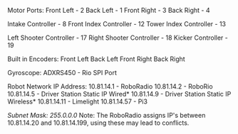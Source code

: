 Motor Ports:
Front Left - 2
Back Left - 1
Front Right - 3
Back Right - 4

Intake Controller - 8
Front Index Controller - 12
Tower Index Controller - 13

Left Shooter Controller - 17
Right Shooter Controller - 18
Kicker Controller - 19


Built in Encoders:
Front Left
Back Left
Front Right
Back Right

Gyroscope:
ADXRS450 - Rio SPI Port

Robot Network IP Address:
10.81.14.1 - RoboRadio
10.81.14.2 - RoboRio
10.81.14.5 - Driver Station Static IP Wired*
10.81.14.9 - Driver Station Static IP Wireless*
10.81.14.11 - Limelight
10.81.14.57 - Pi3

*Subnet Mask: 255.0.0.0*
Note: The RoboRadio assigns IP's between 10.81.14.20 and 10.81.14.199, using these may lead to conflicts.
